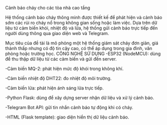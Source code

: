 Cảnh báo cháy cho các tòa nhà cao tầng

Hệ thống cảnh báo cháy thông minh được thiết kế để phát hiện và cảnh báo sớm các rủi ro cháy nổ trong không gian sống hoặc làm việc. Dựa trên dữ liệu từ cảm biến khói, nhiệt độ và lửa, hệ thống gửi cảnh báo trực tiếp đến người dùng thông qua giao diện web và Telegram.

Mục tiêu của đề tài là mô phỏng một hệ thống giám sát cháy đơn giản, giá thành thấp nhưng có độ tin cậy cao, có thể áp dụng trong gia đình, văn phòng hoặc trường học.
CÔNG NGHỆ SỬ DỤNG
-ESP32 (NodeMCU): dùng để thu thập dữ liệu từ các cảm biến và gửi đến server.

-Cảm biến MQ-2: phát hiện mức độ khói trong không khí.

-Cảm biến nhiệt độ DHT22: đo nhiệt độ môi trường.

-Cảm biến lửa: phát hiện ánh sáng lửa trực tiếp.

-Python Flask: dùng để xây dựng server nhận dữ liệu và xử lý cảnh báo.

-Telegram Bot API: gửi tin nhắn cảnh báo tự động khi có cháy.

-HTML (Flask template): giao diện hiển thị dữ liệu cảnh báo.
